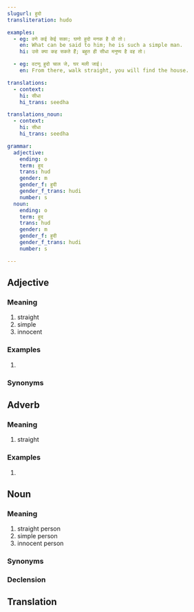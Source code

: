```yaml
---
slugurl: हुदो
transliteration: hudo

examples:
  - eg: वणे कई केई सका; घणो हुदो मनक है वो तो।
    en: What can be said to him; he is such a simple man.
    hi: उसे क्या कह सकते हैं; बहुत ही सीधा मनुष्य है वह तो।

  - eg: वटणू हुदो चाल जे, घर मली जाई।
    en: From there, walk straight, you will find the house.

translations:
  - context:
    hi: सीधा
    hi_trans: seedha

translations_noun:
  - context:
    hi: सीधा
    hi_trans: seedha

grammar:
  adjective:
    ending: o
    term: हुद
    trans: hud
    gender: m
    gender_f: हुदी
    gender_f_trans: hudi
    number: s
  noun:
    ending: o
    term: हुद
    trans: hud
    gender: m
    gender_f: हुदी
    gender_f_trans: hudi
    number: s

---
```


## Adjective

### Meaning

<word-meanings>

1. straight
2. simple
3. innocent

</word-meanings>

### Examples

1. <word-eg>
   <template #mwr>वणे कई केई सका; घणो <b>हुदो</b> मनक है वो तो।</template>
   <template #mwrlatn>Vane kai keyi sakaa; ghano hudo manak hai voh toh.</template>
   <template #en>What can be said to him; he is such a simple man.</template>
   </word-eg> 

### Synonyms

<word-synonyms :syns="['हीदो']"></word-synonyms>

## Adverb

### Meaning

1. straight
    <word-synonyms :syns="['हीदो']"></word-synonyms>

### Examples

1. <word-eg>
   <template #mwr>वटणू <b>हुदो</b> चाल जे, घर मली जाई।</template>
   <template #mwrlatn>Vatnu hudo chaal je, ghar mali jaayi.</template>
   <template #en>From there, walk straight, you will find the house.</template>
   </word-eg> 

## Noun

### Meaning

<word-meanings>

1. straight person
2. simple person
3. innocent person

</word-meanings>

### Synonyms

<word-synonyms :syns="['हीदो']"></word-synonyms>

### Declension

<noun-decl :grammar="grammar" ></noun-decl>

## Translation

<translation :translation="translations" ></translation>
